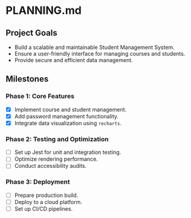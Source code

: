 # PLANNING.md

## Project Goals

- Build a scalable and maintainable Student Management System.
- Ensure a user-friendly interface for managing courses and students.
- Provide secure and efficient data management.

## Milestones

### Phase 1: Core Features

- [x] Implement course and student management.
- [x] Add password management functionality.
- [x] Integrate data visualization using `recharts`.

### Phase 2: Testing and Optimization

- [ ] Set up Jest for unit and integration testing.
- [ ] Optimize rendering performance.
- [ ] Conduct accessibility audits.

### Phase 3: Deployment

- [ ] Prepare production build.
- [ ] Deploy to a cloud platform.
- [ ] Set up CI/CD pipelines.
